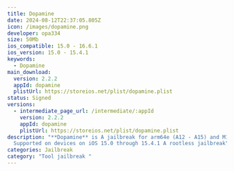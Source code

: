 ```yaml
---
title: Dopamine
date: 2024-08-12T22:37:05.805Z
icon: /images/dopamine.png
developer: opa334
size: 50Mb
ios_compatible: 15.0 - 16.6.1
ios_version: 15.0 - 15.4.1
keywords:
  - Dopamine
main_download:
  version: 2.2.2
  appId: dopamine
  plistUrl: https://storeios.net/plist/dopamine.plist
status: Signed
versions:
  - intermediate_page_url: /intermediate/:appId
    version: 2.2.2
    appId: dopamine
    plistUrl: https://storeios.net/plist/dopamine.plist
description: "**Dopamine** is A jailbreak for arm64e (A12 - A15) and M1
  Supported on devices on iOS 15.0 through 15.4.1 A rootless jailbreak"
categories: Jailbreak
category: "Tool jailbreak "
---
```

